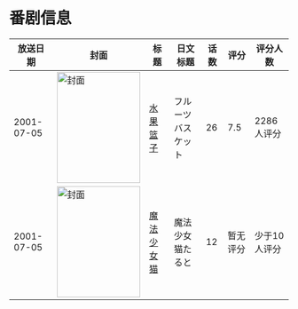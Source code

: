 # 番剧信息

|放送日期|封面|标题|日文标题|话数|评分|评分人数|
|---|---|---|---|---|---|---|
|2001-07-05|<img src="https://lain.bgm.tv/pic/cover/c/1f/50/880_Ny3w9.jpg" alt="封面" style="width:150px;height:200px;object-fit:cover;">|[水果篮子](https://bangumi.tv/subject/880)|フルーツバスケット|26|7.5|2286人评分|
|2001-07-05|<img src="https://lain.bgm.tv/pic/cover/c/23/ba/89726_jjW2P.jpg" alt="封面" style="width:150px;height:200px;object-fit:cover;">|[魔法少女猫](https://bangumi.tv/subject/89726)|魔法少女猫たると|12|暂无评分|少于10人评分|
